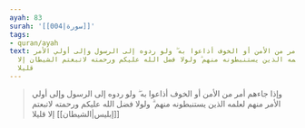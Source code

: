 ```yaml
---
ayah: 83
surah: '[[004|سورة]]'
tags:
- quran/ayah
text: وإذا جاءهم أمر من الأمن أو الخوف أذاعوا به ۖ ولو ردوه إلى الرسول وإلى أولي الأمر
  منهم لعلمه الذين يستنبطونه منهم ۗ ولولا فضل الله عليكم ورحمته لاتبعتم الشيطان إلا
  قليلا
---
```

> وإذا جاءهم أمر من الأمن أو الخوف أذاعوا به ۖ ولو ردوه إلى الرسول وإلى أولي الأمر منهم لعلمه الذين يستنبطونه منهم ۗ ولولا فضل الله عليكم ورحمته لاتبعتم [[إبليس|الشيطان]] إلا قليلا
